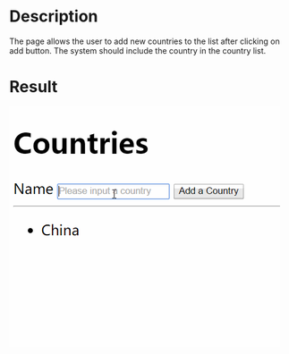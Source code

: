# Description
The page allows the user to add new countries to the list after clicking on add button. The system should include the country in the country list.
# Result
![Result](https://github.com/miniwangdali/D3-Assignment/blob/master/Assignment1/result.gif?raw=true)
